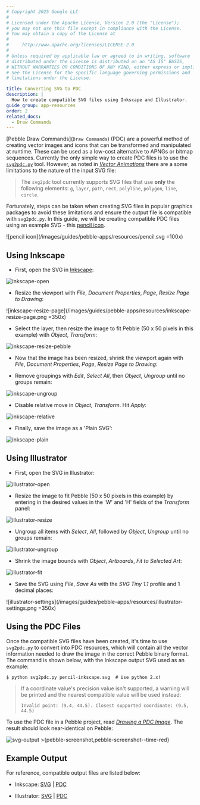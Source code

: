 ```yaml
---
# Copyright 2025 Google LLC
#
# Licensed under the Apache License, Version 2.0 (the "License");
# you may not use this file except in compliance with the License.
# You may obtain a copy of the License at
#
#     http://www.apache.org/licenses/LICENSE-2.0
#
# Unless required by applicable law or agreed to in writing, software
# distributed under the License is distributed on an "AS IS" BASIS,
# WITHOUT WARRANTIES OR CONDITIONS OF ANY KIND, either express or implied.
# See the License for the specific language governing permissions and
# limitations under the License.

title: Converting SVG to PDC
description: |
  How to create compatible SVG files using Inkscape and Illustrator.
guide_group: app-resources
order: 2
related_docs:
  - Draw Commands
---  
```


[Pebble Draw Commands](``Draw Commands``) (PDC) are a powerful method of
creating vector images and icons that can be transformed and manipulated at
runtime. These can be used as a low-cost alternative to APNGs or bitmap
sequences. Currently the only simple way to create PDC files is to use the
[`svg2pdc.py`](https://github.com/pebble-examples/cards-example/blob/master/tools/svg2pdc.py)
tool. However, as noted in
[*Vector Animations*](/tutorials/advanced/vector-animations/#creating-compatible-files)
there are a some limitations to the nature of the input SVG file:

> The `svg2pdc` tool currently supports SVG files that use **only** the
> following elements: `g`, `layer`, `path`, `rect`, `polyline`, `polygon`,
> `line`, `circle`.

Fortunately, steps can be taken when creating SVG files in popular graphics
packages to avoid these limitations and ensure the output file is compatible
with `svg2pdc.py`. In this guide, we will be creating compatible PDC files using
an example SVG - this
[pencil icon](https://upload.wikimedia.org/wikipedia/commons/a/ac/Black_pencil.svg).

![pencil icon](/images/guides/pebble-apps/resources/pencil.svg =100x)


## Using Inkscape

* First, open the SVG in [Inkscape](https://inkscape.org/en/):

![inkscape-open](/images/guides/pebble-apps/resources/inkscape-open.png)

* Resize the viewport with *File*, *Document Properties*,
  *Page*, *Resize Page to Drawing*:

![inkscape-resize-page](/images/guides/pebble-apps/resources/inkscape-resize-page.png =350x)

* Select the layer, then resize the image to fit Pebble (50 x 50 pixels in this
  example) with *Object*, *Transform*:

![inkscape-resize-pebble](/images/guides/pebble-apps/resources/inkscape-resize-pebble.png)

* Now that the image has been resized, shrink the viewport again with *File*,
  *Document Properties*, *Page*, *Resize Page to Drawing*:

* Remove groupings with *Edit*, *Select All*, then *Object*, *Ungroup* until no
  groups remain:

![inkscape-ungroup](/images/guides/pebble-apps/resources/inkscape-ungroup.png)

* Disable relative move in *Object*, *Transform*. Hit *Apply*:

![inkscape-relative](/images/guides/pebble-apps/resources/inkscape-relative.png)

* Finally, save the image as a 'Plain SVG':

![inkscape-plain](/images/guides/pebble-apps/resources/inkscape-plain.png)


## Using Illustrator

* First, open the SVG in Illustrator:

![illustrator-open](/images/guides/pebble-apps/resources/illustrator-open.png)

* Resize the image to fit Pebble (50 x 50 pixels in this example) by entering in
  the desired values in the 'W' and 'H' fields of the *Transform* panel:

![illustrator-resize](/images/guides/pebble-apps/resources/illustrator-resize.png)

* Ungroup all items with *Select*, *All*, followed by *Object*, *Ungroup* until
  no groups remain:

![illustrator-ungroup](/images/guides/pebble-apps/resources/illustrator-ungroup.png)

* Shrink the image bounds with *Object*, *Artboards*, *Fit to Selected Art*:

![illustrator-fit](/images/guides/pebble-apps/resources/illustrator-fit.png)

* Save the SVG using *File*, *Save As* with the *SVG Tiny 1.1* profile and 1 decimal places:

![illustrator-settings](/images/guides/pebble-apps/resources/illustrator-settings.png =350x)


## Using the PDC Files

Once the compatible SVG files have been created, it's time to use `svg2pdc.py`
to convert into PDC resources, which will contain all the vector information
needed to draw the image in the correct Pebble binary format. The command is
shown below, with the Inkscape output SVG used as an example:

```nc|bash
$ python svg2pdc.py pencil-inkscape.svg  # Use python 2.x!
```

> If a coordinate value's precision value isn't supported, a warning will be
> printed and the nearest compatible value will be used instead:
>
> ```text
> Invalid point: (9.4, 44.5). Closest supported coordinate: (9.5, 44.5)
> ```

To use the PDC file in a Pebble project, read
[*Drawing a PDC Image*](/tutorials/advanced/vector-animations/#drawing-a-pdc-image).
The result should look near-identical on Pebble:

![svg-output >{pebble-screenshot,pebble-screenshot--time-red}](/images/guides/pebble-apps/resources/svg-output.png)


## Example Output

For reference, compatible output files are listed below:

* Inkscape: [SVG](/assets/other/pdc/pencil-inkscape.svg) | [PDC](/assets/other/pdc/pencil-inkscape.pdc)

* Illustrator: [SVG](/assets/other/pdc/pencil-illustrator.svg) | [PDC](/assets/other/pdc/pencil-illustrator.pdc)